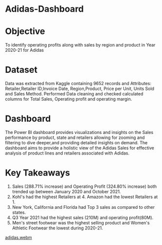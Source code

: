 # Adidas-Dashboard

# Objective 
To identify operating profits along with sales by region and product in Year 2020-21 for Adidas

# Dataset 
Data was extracted from Kaggle containing 9652 records and Attributes: Retailer,Retailer ID,Invoice Date, Region,Product, Price per Unit,	Units Sold and	Sales Method.
Performed Data cleaning and checked calculated columns for Total Sales, Operating profit and operating margin.

# Dashboard
The Power BI dashboard provides visualizations and insights on the Sales performance by product, state and retailers allowing for zooming and filtering to dive deeper,and providing detailed insights on demand.
The dashboard aims to provide a holistic view of the Adidas Sales for effective analysis of product lines and retailers associated with Adidas. 

# Key Takeaways 
1. Sales (288.71% increase) and Operating Profit (324.80% increase) both trended up between January 2020 and October 2021.
2. Kohl's had the highest Retailers at 4. Amazon had the lowest Retailers at 1.
3. New York, California and Florida had Top 3 sales as compared to other states.
4. Q3 Year 2021 had the highest sales (210M) and operating profit(80M).
5. Men's street footwear was the highest selling product and Women's Athletic Footwear the lowest during 2020-21.
   
[adidas.webm](https://github.com/Penngu/Adidas-Dashboard/assets/126509565/7e961edc-924f-4b99-9558-05dd05753f68)

